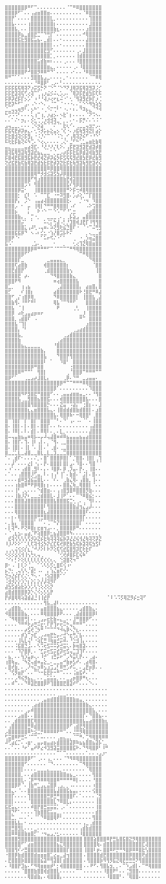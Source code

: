 ⣿⣿⣿⣿⣿⣿⡿⠛⠋⠉⠄⠄⠄⠄⠄⠄⠄⠄⠄⠈⠉⠛⠿⣿⣿⣿⣿⣿⣿⣿                         
⣿⣿⣿⡿⠋⠁⠄⠄⢠⣴⣶⣿⣿⣶⠄⠄⠄⠄⠄⠄⠄⠄⠄⠄⠈⠿⣿⣿⣿⣿     
⣿⣿⡟⠁⠄⠄⠄⠄⣿⣿⣿⣿⣿⣿⣇⡀⠄⠄⠄⠄⠄⠄⠄⠄⠄⠄⢹⣿⣿⣿ 
⣿⣿⣧⠄⠄⠄⠄⢰⣿⣿⣿⣿⣿⣿⣿⡆⠄⠄⠄⠄⠄⠄⠄⠄⠄⠄⣸⣿⣿⣿ 
⣿⣿⣿⣧⡀⠄⠄⢸⣿⣿⣿⣿⣿⣿⣿⣷⣆⠄⠄⠄⠄⠄⠄⠄⠄⣰⣿⣿⣿⣿ 
⣿⣿⣿⣿⡿⣦⣀⣾⣿⣟⣉⠉⠙⢛⡏⠁⠄⠄⠄⠄⠄⠄⠄⠄⠚⢿⣿⣿⣿⣿ 
⣿⣿⣿⣿⣯⣗⣻⣿⣯⣥⣦⠄⣀⣾⡇⠄⠄⠂⠄⠄⠄⠄⠄⠄⠄⣼⣿⣿⣿⣿ 
⣿⣿⣿⣿⣿⣿⣿⣿⣿⣿⣿⣿⣿⣿⡇⠄⠄⠂⠄⠄⠄⠄⠄⠄⠄⣿⣿⣿⣿⣿ 
⣿⣿⣿⣿⣿⣿⣿⣿⣿⣿⣿⣿⣟⣻⠋⠄⠄⠄⠄⠄⠄⠄⢀⠄⣸⣿⣿⣿⣿⣿ 
⣿⣿⣿⣿⣿⣿⣿⣿⣿⣿⣿⣿⣿⣿⡁⡀⠄⠄⠄⠄⠄⠄⢸⣾⣿⣿⣿⣿⣿⣿ 
⣿⣿⣿⣿⣿⣿⣿⣿⣿⣿⣥⣾⣷⠶⠆⠄⠄⠄⢀⠄⠄⠄⠸⣿⣿⣿⣿⣿⣿⣿ 
⣿⣿⣿⣿⣿⣿⣿⢿⣿⣿⣿⣿⣿⣶⣄⡀⠄⠄⠄⠄⠄⢀⠄⠸⣿⣿⣿⣿⣿⣿ 
⣿⣿⣿⣿⣿⣿⠟⠚⣿⣿⡻⠿⠿⠛⠙⠁⠄⠄⠄⠄⠠⠂⠄⠄⠘⠿⣿⣿⣿⣿ 
⠿⠛⠉⠁⠁⠄⠄⠄⣻⣿⣿⣧⣠⣀⠄⠄⠄⠄⡀⠂⠄⠄⠄⠄⠄⠄⠈⠉⠿⢿ 
⠄⠄⠄⠄⠄⠄⠄⠄⠄⠘⠿⣿⡿⠃⢀⡠⠄⠃⠄⠄⠄⠄⠄⠄⠄⠄⠄⠄⠄⠄
⡯⡯⡯⣯⢯⢿⢽⠝⡰⡭⣫⡓⠝⠈⠑⠉⠈⠑⠙⠝⣸⢿⡽⣯⢿⣽⣻⡽⡨⡊    
⡯⡯⣟⣽⢽⢯⢋⢔⢽⠉⢁⢠⡰⣬⡪⠬⢄⡡⡠⠄⠈⢿⡽⡯⣟⣾⣳⡯⢏⠯ 
⡯⡿⡽⣞⡯⡏⡢⡡⠁⠰⠘⠘⢼⡰⢔⠖⣆⠬⠐⠁⢂⠈⢻⣽⣻⣞⡷⡏⡰⢈ 
⡯⣟⡽⠓⠋⠁⣠⠄⠠⠑⠐⠑⠄⢀⠈⠉⡀⠈⠐⠐⠐⠄⠄⣁⠑⠑⠻⣳⢵⣳ 
⣈⣀⢤⢤⢶⡻⠃⠄⡢⠓⠁⠐⢀⠑⠍⢉⠃⠁⠐⠄⠂⠆⠄⠙⠽⡦⣄⠈⠙⠺ 
⠓⡩⠩⠩⠃⠄⠄⠄⢅⢰⠉⢰⡀⡰⣴⡢⠄⠢⣗⠁⡆⠄⠄⠄⠄⠈⠝⠩⠢⠄
⠄⠄⠁⠌⠂⡲⡄⠄⡪⣂⢉⢈⡰⣺⣺⢽⣀⠁⡀⡀⠄⠂⠄⡯⡛⠌⠄⠡⠨⠈ 
⣠⢤⣀⣀⡀⠄⠄⠄⢈⠪⡲⣵⠉⠈⠈⠍⠈⠁⣗⢆⠊⠄⢀⣀⣀⢤⣲⡒⡠⠄ 
⡯⣯⢯⣟⡾⡽⡶⣄⠄⢂⠩⡺⡥⡦⣕⣤⡢⠈⢎⠐⠄⡰⣯⢷⣻⢽⣝⡇⣴⡕
⡯⣗⣿⣺⢽⡪⡯⣻⡄⠐⠨⡘⠌⠉⠈⠈⠨⢑⢀⠊⢠⢿⢽⣝⠮⠋⠐⠘⠑⠁ 
⠯⢗⣗⡯⣷⢝⠮⠳⢉⠄⠑⢔⢄⠄⠄⠄⠄⢀⢌⠂⣈⠋⠓⢁⣁⣤⣶⣗⣷⢿ 
⣤⣄⣀⣀⣀⣀⣤⣴⢽⣏⠄⠘⢜⡘⠜⡌⢇⠕⠄⢠⡯⣟⣽⣻⣽⣟⣾⣽⡾⣿
⣿⢽⣯⢿⣻⣽⢷⣻⣽⣞⣦⣄⣀⣀⠁⡈⣀⡠⡴⡯⡯⣗⣯⡿⣾⣽⢾⣷⣻⣟ 
⡯⣿⢾⣟⣯⣿⣻⣯⡷⣟⣞⢾⣝⡾⡽⣮⡳⡯⣫⢯⢯⣻⣞⣿⣳⣟⡿⣞⣷⣻ 
⢝⣞⣯⣟⣷⢯⣷⢿⣽⣟⣾⣳⣗⡯⣟⡾⡽⣝⣗⡯⣗⢷⣻⣽⢷⣻⣟⣽⢞⢮  
⣿⣿⣿⣿⣿⣿⣿⣿⣿⣿⣿⣿⣿⠿⡿⣿⣿⢿⣿⣿⣿⣿⣿⣿⣿⣿⣿⣿⣿⣿ 
⣿⣿⣿⣿⣿⣿⣿⣿⣿⢿⠛⡺⣺⣪⣽⣫⣳⡼⡿⣿⣿⣿⣿⣿⣿⣿⣿⣿⣿⣿ 
⣿⣿⣿⣿⣿⣿⣿⣿⠋⢻⣰⣿⣿⣿⣿⣿⣿⣿⣷⣟⢾⣽⣿⣿⣿⣿⣿⣿⣿⣿ 
⣿⣿⣿⣿⣿⣿⡩⠱⠀⢻⣿⣿⣿⣿⣿⣿⣿⣿⣿⣯⠎⢻⡿⣿⣿⣿⣿⣿⣿⣿ 
⣿⣿⣿⣿⡿⣭⠂⠀⠀⢸⣿⣿⣿⣿⣿⢿⣿⣿⣿⠛⠕⡯⢒⠾⣿⢿⣿⣿⣿⣿ 
⣿⣿⣿⣿⡂⠀⣎⠇⠀⠡⠀⠉⠉⣏⠀⠐⠒⠽⣻⣿⠄⡡⡴⢕⡈⠉⡏⣿⣿⣿ 
⣿⣿⣿⡟⡄⠀⡨⠑⠀⢠⣤⣴⢼⣿⣿⣿⣿⣿⣿⣗⠄⠀⠀⡈⠐⠲⠀⠹⣿⣿ 
⣿⣿⣿⡠⠀⠂⠀⡤⠀⢸⢿⡇⠙⠛⠛⣿⢿⣿⣿⡇⠠⠎⠀⠀⠀⠠⠕⢩⣿⣿ 
⣿⣿⣿⡦⠀⠀⠀⡅⠀⠀⠗⠐⠑⠈⠁⠑⠡⠉⠋⠘⢁⣒⠀⠀⠀⢀⣴⣿⣿⣿ 
⣿⣿⣿⣿⣷⡄⡀⠀⡉⠐⡀⠀⠀⣀⣀⣀⢀⠄⡀⢀⡧⣵⣠⠀⣤⣿⣿⣿⣿⣿ 
⣿⣿⣿⣿⣿⡬⠁⠀⠁⠀⠀⠀⠥⢌⡅⢓⣼⠠⡃⡘⣹⣿⢾⣸⣟⡏⠸⢻⢻⣿ 
⣿⣿⣿⣿⣿⣿⣅⢠⠼⢃⠠⢤⠶⠄⠵⢝⣻⢗⣮⣙⣿⠏⠐⠀⠈⠐⠉⠬⢛⣻ 
⣿⣿⣿⣯⣯⡿⠙⠀⠢⠠⠆⣊⣂⠐⢱⡜⣿⣩⡧⠗⠍⠀⠀⠀⠀⡀⢄⣀⣀⣾ 
⣿⣿⠟⠈⠂⠀⠀⠀⠀⠀⠀⠁⠥⠖⠫⠌⠐⠁⠁⠀⠀⢀⠀⠐⢀⡱⢶⣬⣿⣿ 
⣯⠡⠁⠀⠀⠀⠀⠀⢀⣡⠄⡀⠀⠀⠀⠂⠀⠀⡀⠀⠀⢂⢔⢹⣝⢿⣿⣶⣿⣿
⣿⣿⣿⣿⣿⣿⣿⣿⡿⠿⠛⠛⠛⠋⠉⠈⠉⠉⠉⠉⠛⠻⢿⣿⣿⣿⣿⣿⣿⣿ 
⣿⣿⣿⣿⣿⡿⠋⠁⠀⠀⠀⠀⠀⠀⠀⠀⠀⠀⠀⠀⠀⠀⠀⠉⠛⢿⣿⣿⣿⣿ 
⣿⣿⣿⣿⡏⣀⠀⠀⠀⠀⠀⠀⠀⣀⣤⣤⣤⣄⡀⠀⠀⠀⠀⠀⠀⠀⠙⢿⣿⣿ 
⣿⣿⣿⢏⣴⣿⣷⠀⠀⠀⠀⠀⢾⣿⣿⣿⣿⣿⣿⡆⠀⠀⠀⠀⠀⠀⠀⠈⣿⣿ 
⣿⣿⣟⣾⣿⡟⠁⠀⠀⠀⠀⠀⢀⣾⣿⣿⣿⣿⣿⣷⢢⠀⠀⠀⠀⠀⠀⠀⢸⣿ 
⣿⣿⣿⣿⣟⠀⡴⠄⠀⠀⠀⠀⠀⠀⠙⠻⣿⣿⣿⣿⣷⣄⠀⠀⠀⠀⠀⠀⠀⣿ 
⣿⣿⣿⠟⠻⠀⠀⠀⠀⠀⠀⠀⠀⠀⠀⠶⢴⣿⣿⣿⣿⣿⣧⠀⠀⠀⠀⠀⠀⣿ 
⣿⣁⡀⠀⠀⢰⢠⣦⠀⠀⠀⠀⠀⠀⠀⠀⢀⣼⣿⣿⣿⣿⣿⡄⠀⣴⣶⣿⡄⣿ 
⣿⡋⠀⠀⠀⠎⢸⣿⡆⠀⠀⠀⠀⠀⠀⣴⣿⣿⣿⣿⣿⣿⣿⠗⢘⣿⣟⠛⠿⣼ 
⣿⣿⠋⢀⡌⢰⣿⡿⢿⡀⠀⠀⠀⠀⠀⠙⠿⣿⣿⣿⣿⣿⡇⠀⢸⣿⣿⣧⢀⣼ 
⣿⣿⣷⢻⠄⠘⠛⠋⠛⠃⠀⠀⠀⠀⠀⢿⣧⠈⠉⠙⠛⠋⠀⠀⠀⣿⣿⣿⣿⣿ 
⣿⣿⣧⠀⠈⢸⠀⠀⠀⠀⠀⠀⠀⠀⠀⠀⠟⠀⠀⠀⠀⢀⢃⠀⠀⢸⣿⣿⣿⣿ 
⣿⣿⡿⠀⠴⢗⣠⣤⣴⡶⠶⠖⠀⠀⠀⠀⠀⠀⠀⠀⠀⠀⠀⣀⡸⠀⣿⣿⣿⣿ 
⣿⣿⣿⡀⢠⣾⣿⠏⠀⠠⠀⠀⠀⠀⠀⠀⠀⠀⠀⠀⠀⠀⠀⠛⠉⠀⣿⣿⣿⣿ 
⣿⣿⣿⣧⠈⢹⡇⠀⠀⠀⠀⠀⠀⠀⠀⠀⠀⠀⠀⠀⠀⠀⠀⠀⠀⣰⣿⣿⣿⣿ 
⣿⣿⣿⣿⡄⠈⠃⠀⠀⠀⠀⠀⠀⠀⠀⠀⠀⠀⠀⠀⠀⢀⣠⣴⣾⣿⣿⣿⣿⣿ 
⣿⣿⣿⣿⣧⡀⠀⠀⠀⠀⠀⠀⠀⠀⠀⠀⠀⠀⢀⣠⣾⣿⣿⣿⣿⣿⣿⣿⣿⣿ 
⣿⣿⣿⣿⣷⠀⠀⠀⠀⠀⠀⠀⠀⠀⠀⠀⢀⣴⣿⣿⣿⣿⣿⣿⣿⣿⣿⣿⣿⣿ 
⣿⣿⣿⣿⣿⣦⣄⣀⣀⣀⣀⠀⠀⠀⠀⠘⣿⣿⣿⣿⣿⣿⣿⣿⣿⣿⣿⣿⣿⣿ 
⣿⣿⣿⣿⣿⣿⣿⣿⣿⣿⣿⣷⡄⠀⠀⠀⣿⣿⣿⣿⣿⣿⣿⣿⣿⣿⣿⣿⣿⣿ 
⣿⣿⣿⣿⣿⣿⣿⣿⣿⣿⣿⣿⣧⠀⠀⠀⠙⣿⣿⡟⢻⣿⣿⣿⣿⣿⣿⣿⣿⣿ 
⣿⣿⣿⣿⣿⣿⣿⣿⣿⣿⣿⣿⠇⠀⠁⠀⠀⠹⣿⠃⠀⣿⣿⣿⣿⣿⣿⣿⣿⣿ 
⣿⣿⣿⣿⣿⣿⣿⣿⡿⠛⣿⣿⠀⠀⠀⠀⠀⠀⠀⠀⢐⣿⣿⣿⣿⣿⣿⣿⣿⣿ 
⣿⣿⣿⣿⠿⠛⠉⠉⠁⠀⢻⣿⡇⠀⠀⠀⠀⠀⠀⢀⠈⣿⣿⡿⠉⠛⠛⠛⠉⠉ 
⣿⡿⠋⠁⠀⠀⢀⣀⣠⡴⣸⣿⣇⡄⠀⠀⠀⠀⢀⡿⠄⠙⠛⠀⣀⣠⣤⣤⠄
⣿⣿⣿⣿⣿⣿⣿⣿⣿⣿⣿⣿⣿⣿⣿⣿⣿⡿⠛⠉⠉⠛⠛⠛⠿⢿⣿⣿⣿⣿
⣿⣿⣿⣿⣿⣿⣿⣿⣿⣿⣿⣿⣿⣿⣿⡿⠁⠄⠄⠄⠄⠄⠄⠄⠄⠄⠹⣿⣿⣿
⣿⣿⣿⣿⣿⠻⠟⣻⣿⣟⠛⣿⣿⣿⠋⠄⠄⢀⣤⣤⣴⣶⣶⣤⣀⠄⠄⠘⢻⣿
⣿⣿⣿⣿⣧⢀⣀⣻⣿⣿⣦⣿⣿⣯⠄⠄⠄⢾⣿⣿⣿⣿⣿⣿⣿⣧⠄⠄⠄⣿
⣿⣿⣿⣿⣿⣿⣿⣿⢻⣿⣿⣿⣿⡓⠄⠄⠄⣝⣭⠉⠩⣽⡍⠉⢐⣿⡆⠄⠄⣸
⣿⣿⣿⣿⣿⣿⣿⣆⣄⣶⣿⣿⣿⣧⣄⠄⢸⣿⣾⣾⣾⣿⣷⣾⣿⣿⡇⠄⣰⣿
⣿⣿⣿⣿⣿⣿⣿⣿⣿⣿⣿⣿⣿⣿⣿⣧⠄⢿⣿⡿⠷⠂⠒⢿⣿⣿⠃⢀⣿⣿
⣿⠉⢹⣿⡏⠉⡏⠉⣿⡏⠉⣿⣿⣿⠉⠉⠃⠄⠙⠁⢠⠄⠠⠄⠈⠁⠄⢸⣿⣿
⣿⠄⢸⣿⡇⠄⡇⠄⣿⡇⠄⣿⣿⡏⠄⠄⠰⠄⠄⠄⠄⠄⠄⠄⠄⠄⢠⣼⣿⣿
⣿⠄⠸⠿⡇⠄⠇⠄⣾⡇⠄⠿⢿⠇⠄⡀⠄⣇⡀⠄⠄⠄⠄⠄⠄⠄⣼⣿⣿⣿
⣿⠤⢤⣤⣷⣦⣤⠶⢿⡧⠤⡤⠼⢤⣼⣿⠶⠾⠿⣦⣤⣤⣤⣦⣤⣴⣿⣿⣿⣿
⣿⠄⢸⣿⡏⠄⢹⠄⢸⠇⢠⡇⠄⡀⠈⢻⠄⢀⣀⣿⣿⣿⣿⣿⣿⣿⣿⣿⣿⣿
⣿⠄⢸⣿⡇⠄⢸⡇⠈⠄⢸⡇⠄⠁⢀⣾⠄⢀⣀⣿⣿⣿⣿⣿⣿⣿⣿⣿⣿⣿
⣿⣀⣈⣁⣇⣀⣼⣿⣀⣀⣿⣇⣀⣇⣀⣹⣀⣀⣉⣿⣿⣿⣿⣿⣿⣿⣿⣿⣿⣿
⠁⠄⢀⣾⠏⠂⠄⠄⠄⠌⡀⠄⣿⠁⣿⣿⣿⡿⣿⡇⠁⡈⣿⣿⠄⢸⣿⡇⢀⢹
⠄⠄⡼⠁⠄⠄⠄⣔⡇⠐⡄⠄⡟⠄⣿⣿⣿⡇⣿⡇⣠⠄⠹⣿⠄⠄⢻⣿⠈⠈
⠄⠰⠁⠄⠄⢠⣾⣿⢀⣻⠇⠄⡄⠄⠸⣿⡿⠄⡿⢀⡹⣤⠄⡟⠄⡀⢸⣿⠄⠄
⠄⠁⠄⠄⢠⣿⣿⣿⡸⢋⣤⡀⠇⠄⢰⢠⠃⢸⠁⠄⣷⣾⠄⠁⣨⡇⠄⣿⠄⠄
⠄⠄⠄⠄⣾⠿⣻⣽⣮⣭⣿⣇⠄⠄⠈⠎⠄⠈⢀⣷⣌⢿⠄⢠⣿⣷⡀⢸⠄⠄
⠄⠄⠄⢰⣷⣿⠿⠛⠟⡿⢿⣿⡆⡆⠄⠄⠄⠄⣿⣿⣌⢷⣀⢿⣿⣿⡇⠈⠄⠄
⠄⠄⠄⢸⠃⢀⢄⠄⠄⠄⠑⣾⣿⣶⠄⠄⢠⢰⣿⣻⣿⠿⣿⣿⣿⡻⣷⠄⠄⠄
⠄⠄⠄⢸⣷⡸⡝⠆⣀⣀⣐⣾⣿⣿⣇⠄⣸⢸⠟⠁⠄⠄⠉⠙⠿⣿⣮⡂⠄⠄
⠄⠄⠄⣿⣿⣿⣼⣿⣿⣿⣿⣿⣿⣿⣿⣧⣿⣿⣿⣯⣉⢂⢀⠄⢀⠈⢻⠇⠄⠄
⠄⠄⠄⣿⣿⣿⣿⣿⣿⣿⣿⣿⠇⢻⣿⣿⣿⣿⣿⣿⣿⣷⣼⢲⣌⣠⡼⠄⠄⠄
⠄⠄⠄⢿⣿⣿⣿⣿⣿⣿⣿⣿⣆⣼⣿⣿⣿⣿⣿⣿⣿⣿⣿⣿⣿⠏⠄⠄⠄⠄
⠄⠄⡆⠄⢿⣿⣿⣿⣿⡿⢛⣛⣿⣿⣿⣿⣿⣿⣿⣿⣿⣿⣿⣿⡏⠄⠄⠄⠄⠄
⠄⡀⣧⡄⠈⣿⣿⣿⣿⠁⠈⠁⠄⢈⠉⠓⡝⣿⣿⣿⣿⣿⣿⡏⠁⠄⠄⠄⠄⠄
⠄⡇⢽⠛⠄⠟⢝⠿⣿⡆⣖⣶⢲⣠⠄⠄⡀⣿⣿⣿⣿⡿⠛⠄⠄⠄⠄⠄⠄⠄
⠄⠈⢀⣆⣢⠄⣤⣴⡈⠟⢵⣿⣿⡿⣂⣦⣼⣿⣿⠿⠳⠄⠄⠄⠄⠄⠄⠄⠄⡀
⠀⣞⢽⢪⢣⢣⢣⢫⡺⡵⣝⡮⣗⢷⢽⢽⢽⣮⡷⡽⣜⣜⢮⢺⣜⢷⢽⢝⡽⣝ 
⠸⡸⠜⠕⠕⠁⢁⢇⢏⢽⢺⣪⡳⡝⣎⣏⢯⢞⡿⣟⣷⣳⢯⡷⣽⢽⢯⣳⣫⠇ ⠀⠀
⢀⢀⢄⢬⢪⡪⡎⣆⡈⠚⠜⠕⠇⠗⠝⢕⢯⢫⣞⣯⣿⣻⡽⣏⢗⣗⠏⠀ ⠀
⠪⡪⡪⣪⢪⢺⢸⢢⢓⢆⢤⢀⠀⠀⠀⠀⠈⢊⢞⡾⣿⡯⣏⢮⠷⠁⠀⠀ ⠀⠀⠀
⠈⠊⠆⡃⠕⢕⢇⢇⢇⢇⢇⢏⢎⢎⢆⢄⠀⢑⣽⣿⢝⠲⠉⠀⠀⠀⠀ ⠀⠀⠀⠀⠀
⡿⠂⠠⠀⡇⢇⠕⢈⣀⠀⠁⠡⠣⡣⡫⣂⣿⠯⢪⠰⠂⠀⠀⠀⠀ ⠀⠀⠀⠀
⡦⡙⡂⢀⢤⢣⠣⡈⣾⡃⠠⠄⠀⡄⢱⣌⣶⢏⢊⠂⠀⠀⠀⠀⠀⠀ ⠀⠀⠀⠀
⢝⡲⣜⡮⡏⢎⢌⢂⠙⠢⠐⢀⢘⢵⣽⣿⡿⠁⠁⠀⠀⠀⠀⠀⠀⠀ ⠀⠀⠀⠀
⠨⣺⡺⡕⡕⡱⡑⡆⡕⡅⡕⡜⡼⢽⡻⠏⠀⠀⠀⠀⠀⠀⠀⠀⠀⠀ ⠀⠀⠀⠀
⣼⣳⣫⣾⣵⣗⡵⡱⡡⢣⢑⢕⢜⢕⡝⠀⠀⠀⠀⠀⠀⠀⠀⠀⠀⠀ ⠀⠀⠀
⣴⣿⣾⣿⣿⣿⡿⡽⡑⢌⠪⡢⡣⣣⡟⠀⠀⠀⠀⠀⠀⠀⠀⠀⠀⠀⠀ ⠀⠀⠀
⡟⡾⣿⢿⢿⢵⣽⣾⣼⣘⢸⢸⣞⡟⠀⠀⠀⠀⠀⠀⠀⠀⠀⠀⠀⠀⠀ ⠀⠀⠀⠀
⠁⠇⠡⠩⡫⢿⣝⡻⡮⣒⢽⠋⠀⠀
 ⠄⠄⠄⠄⠄⠄⠄⠄⠄⠄⠄⠄⢻⣧⣀⣼⠇⠄⠄⠄⠄⠄⠄⠄⠄⠄⠄⠄⠄ 
 ⠄⣠⣾⣿⣷⡀⠄⠄⠄⠄⠄⣤⣶⣿⣿⣿⣦⣄⠄⠄⠄⠄⠄⣠⣾⣿⣷⣄⠄ 
 ⠺⣿⣿⣿⣿⣿⣦⡀⠄⠄⠄⠿⢿⣿⣿⣿⡿⠟⠄⠄⠄⢀⣼⣾⣿⣿⣿⡿⠇ 
 ⠄⠈⠻⢿⣿⣿⢛⡇⠄⠄⢀⣠⡤⣖⣗⣷⠤⣄⣀⠄⠄⣸⠛⣿⣿⡿⠋⠄⠄ 
 ⠄⠄⠄⠄⠙⠛⠛⢗⡴⣛⠭⣖⢂⠏⡟⢹⠖⢖⠭⡓⢤⡛⠛⠛⠉⠄⠄⠄⠄ 
 ⠄⠄⠄⠄⠄⠄⡴⣫⢞⢈⡳⠛⠈⠉⠉⠉⠙⠺⢦⡿⠢⡙⣆⠄⠄⠄⠄⠄⠄ 
 ⠄⠄⠄⠄⠄⡾⣱⠉⡲⣏⢀⡠⠴⢶⣟⣓⡤⠔⣚⠑⣖⢛⡌⣧⠄⠄⠄⠄⠄ 
 ⠄⠄⠄⠄⢸⢧⣇⢬⠃⠐⢵⣏⣛⠸⢷⣶⣚⡭⠾⠄⠘⣑⣺⢸⡄⠄⠄⠄⠄ 
 ⠄⠄⠄⠨⣯⣿⣙⣨⠄⠄⠣⠩⢖⣫⠭⠭⡵⣚⣭⢅⠄⡷⢶⣿⣽⠄⠄⠄⠄ 
 ⠄⠄⠄⠈⠹⡝⣿⡿⡀⠄⠈⣋⡭⢖⣫⡭⣞⡽⢖⣫⢤⣉⣹⢹⠏⠄⠄⠄⠄ 
 ⠄⣦⡀⠄⠄⢳⡱⣥⡶⢄⠄⠸⡚⠁⢰⣛⡭⠖⠉⡠⠳⣭⢇⡟⠄⠄⢀⣴⠄ 
 ⢰⣿⢷⣤⡀⠈⠳⣝⢤⣾⠶⣤⣕⣀⠄⣀⣀⣤⠚⣷⡶⣣⠞⠄⢀⣴⢿⣿⠄ 
 ⠄⣿⢞⣷⡀⠄⢀⠜⠲⣍⡲⠿⣢⣰⣩⣠⡃⠿⣛⡡⠞⠥⡀⠄⣠⣟⡶⡿⠄ ⠄
 ⠄⠈⢫⡻⣶⡟⠁⠄⠄⠉⠑⠒⣗⣟⡗⠒⠛⠉⠄⠄⠄⢨⣶⣯⠞⠄⠁⠄ 
 ⠄⠄⠄⡠⠻⢮⡻⣦⣄⡀⠄⠄⣀⣥⣥⣥⡀⠄⠄⣀⣠⡶⣿⡿⠛⢆⠄⠄⠄
 ⠄⠄⠾⠉⠄⠄⠙⠿⣽⣟⣿⣿⡿⠟⢹⣿⣿⣿⣟⣿⣽⠞⠋⠄⠄⠄⠑⠄⠄
⠄⠄⠄⠄⠄⠄⠄⠄⠄⠄⠄⠄⠄⠄⠄⠄⠄⠄⠄⠄⠄⠄⠄⠄⠄⠄⠄⠄⠄⠄⠄⠄
⠄⠄⠄⠄⠄⠄⠄⠄⠄⠄⠄⠄⠄⠄⠄⠄⢀⣀⣀⠄⠄⠄⠄⠄⠄⠄⠄⠄⠄⠄⠄⠄
⠄⠄⠄⠄⠄⠄⠄⠄⠄⠄⠄⢀⣤⣶⣾⣿⣿⣿⣿⣿⣿⣷⣶⣤⡀⠄⠄⠄⠄⠄⠄⠄
⠄⠄⠄⠄⠄⠄⠄⠄⢀⣴⣾⣿⣿⣿⣿⣿⣿⣿⣿⣿⣿⣿⣿⣿⣿⣷⣄⠄⠄⠄⠄⠄
⠄⠄⠄⠄⠄⠄⢀⡤⠾⣿⣿⣿⣿⣿⣿⣿⣿⣿⣿⣿⣿⣿⣿⣿⣿⣿⣿⣧⡀⠄⠄⠄
⠄⠄⠄⠄⣠⣶⣿⠄⠄⣿⣿⣿⣿⣿⣿⣿⣿⣿⣿⣿⣿⣿⣿⣿⡏⠄⠙⣿⣿⣦⠄⠄
⠄⠄⢀⣾⣿⣿⣿⣿⣏⢿⣿⣿⣿⣿⣿⣿⣿⣿⣿⣿⣿⣿⣿⣿⣧⣤⣴⣿⣿⣿⣷⣆
⠄⢠⣿⣿⣿⣿⣿⣛⠿⣾⣿⣿⣿⣿⣿⣿⣿⣿⣿⡿⠋⢠⣾⣟⡻⣿⣿⣿⣿⣿⣿⣿
⡠⣿⣿⣿⣿⣿⣿⠿⢓⣪⣉⡛⠿⠿⠿⠿⠟⠛⠉⠄⠄⣘⣛⡻⢿⣿⣿⣿⣿⣿⣿⣿
⢋⣭⣿⠿⠟⣛⠥⠈⠉⠉⠄⠤⠄⠄⠄⠄⢀⣤⣄⣀⡀⠈⠉⠛⠄⢉⠻⢿⣿⢿⠿⠿
⠼⢋⣴⣎⡉⠄⠠⣶⠂⡀⣤⡤⣶⣤⣴⡦⣾⣿⣿⣿⣽⡿⠷⣦⣦⣿⣿⣦⣽⡧⢁⡀
⠄⠄⠁⠄⠄⠘⠖⠁⣤⠞⠟⣔⠺⣹⣻⣽⣭⣿⣿⣿⣿⣯⠗⠄⠙⠻⢿⣿⡿⠃⠸⠛
⠄⠄⠄⠄⠄⠄⠄⠄⠄⠄⠄⠄⠄⠄⠄⠄⠉⠁⠉⠄⠄⠄⠄⠄⠄⠁⠄⠄⠠⣠⡰⠂
⣿⣿⣿⣿⣿⣿⣿⡿⠋⠁⢀⠄⠄⢠⡀⠄⠄⠄⠈⠙⠻⠿⢿⣿⣿⣿⣿⣿⣿⣿ 
⣿⣿⣿⣿⣿⣿⠋⠄⠄⠄⠄⠄⠄⠈⠙⠄⠄⠄⠄⠄⠄⠄⠄⠉⠻⣿⣿⣿⣿⣿ 
⣿⣿⣿⣿⣿⡇⠄⠄⠄⠄⣀⣀⣀⣄⣀⣀⣀⡀⠄⠄⠄⠄⠄⠄⠄⠈⢿⣿⣿⣿ 
⣿⣿⣿⣿⣿⡀⠄⠄⣴⣿⣿⣿⣿⣿⣿⣿⣿⣿⣿⣶⣦⣀⠄⠄⠄⠄⠄⢻⣿⣿ 
⣿⣿⣿⣿⣿⣇⠄⢈⡿⠛⠻⠿⠿⢿⣿⣿⠿⠛⠛⠛⠛⠿⡇⠄⠄⠄⠄⠘⣿⣿ 
⣿⣿⣿⡿⠟⠈⠄⢸⣷⠛⣁⣠⣄⣬⣿⡿⢀⣠⡀⡀⠠⠄⠄⠄⠄⠄⠄⠰⣿⣿ 
⣿⣿⣄⠄⠈⠄⠄⣿⣿⣿⣿⣿⣿⣿⣿⣧⣼⣿⣿⣯⣦⣤⡄⠄⠄⠄⠄⢪⣿⣿ 
⣿⣿⡏⠄⠄⠄⠄⢹⣿⣿⣿⣿⣿⣛⡿⣛⠛⣿⣿⣿⣿⠏⠄⠁⠄⠄⠄⠄⢈⣻ 
⣿⣿⡇⠄⠄⠄⠄⠈⣿⣿⣿⣿⣿⣿⣿⣇⠙⠿⣿⣇⡄⠄⠄⠄⠄⠄⠄⠄⢸⣿ 
⣯⣟⣥⣄⠄⠄⠄⠄⠾⣿⡟⣿⣛⣭⣭⣭⡁⢀⠄⠁⠄⠄⠄⠄⠄⠄⠄⠄⢸⣿ 
⣿⣿⡙⠋⠁⠄⠄⠄⠄⢹⣷⣿⣿⣯⣥⣤⣀⡀⠄⠄⠄⠄⠄⠄⠄⠄⠄⠄⣾⣿ 
⣿⣿⣉⡀⠠⠄⠄⠁⠄⠈⠁⠙⠿⣿⣿⢿⠟⠃⠄⠄⠄⠄⠄⠄⠄⠄⠄⢻⣿⣿ 
⣿⣿⣿⣧⣧⡄⠂⠠⠄⠄⠄⠄⠄⠄⠄⠄⠄⠄⠄⠄⠄⠄⠄⠄⢠⣀⢀⣾⣿⣿ 
⣿⣿⣛⣿⣻⣇⠄⠄⠄⣀⠄⠄⠄⠄⠄⠄⠄⠄⠄⠄⠄⠄⠄⢠⣾⣷⣾⣿⣿⣿ 
⣿⣿⠿⠿⣿⣿⣷⣶⣿⡋⠁⠐⠲⣤⣠⡐⣂⠄⠄⠄⠄⠄⠄⠸⣿⣿⣿⣿⣿⣿
⣿⣿⣿⣿⣻⣿⣿⣿⣿⣿⣿⣿⣿⣿⣿⣿⣿⣿⣿⣿⣿⣿⣿⣿ 
⣿⣿⣿⣵⣿⣿⣿⠿⡟⣛⣧⣿⣯⣿⣝⡻⢿⣿⣿⣿⣿⣿⣿⣿ 
⣿⣿⣿⣿⣿⠋⠁⣴⣶⣿⣿⣿⣿⣿⣿⣿⣦⣍⢿⣿⣿⣿⣿⣿ 
⣿⣿⣿⣿⢷⠄⣾⣿⣿⣿⣿⣿⣿⣿⣿⣿⣿⣿⣏⢼⣿⣿⣿⣿ 
⢹⣿⣿⢻⠎⠔⣛⣿⣿⣿⣿⣿⣿⣿⣿⣿⣿⣿⣿⡏⣿⣿⣿⣿ 
⢸⣿⣿⠇⡶⠄⣿⣿⠿⠟⡛⠛⠻⣿⡿⠿⠿⣿⣗⢣⣿⣿⣿⣿ 
⠐⣿⣿⡿⣷⣾⣿⣿⣿⣾⣶⣶⣶⣿⣁⣔⣤⣀⣼⢲⣿⣿⣿⣿ 
⠄⣿⣿⣿⣿⣾⣟⣿⣿⣿⣿⣿⣿⣿⡿⣿⣿⣿⢟⣾⣿⣿⣿⣿ 
⠄⣟⣿⣿⣿⡷⣿⣿⣿⣿⣿⣮⣽⠛⢻⣽⣿⡇⣾⣿⣿⣿⣿⣿ 
⠄⢻⣿⣿⣿⡷⠻⢻⡻⣯⣝⢿⣟⣛⣛⣛⠝⢻⣿⣿⣿⣿⣿⣿
⠄⠸⣿⣿⡟⣹⣦⠄⠋⠻⢿⣶⣶⣶⡾⠃⡂⢾⣿⣿⣿⣿⣿⣿ 
⠄⠄⠟⠋⠄⢻⣿⣧⣲⡀⡀⠄⠉⠱⣠⣾⡇⠄⠉⠛⢿⣿⣿⣿ 
⠄⠄⠄⠄⠄⠈⣿⣿⣿⣷⣿⣿⢾⣾⣿⣿⣇⠄⠄⠄⠄⠄⠉⠉ 
⠄⠄⠄⠄⠄⠄⠸⣿⣿⠟⠃⠄⠄⢈⣻⣿⣿⠄⠄⠄⠄⠄⠄⠄ 
⠄⠄⠄⠄⠄⠄⠄⢿⣿⣾⣷⡄⠄⢾⣿⣿⣿⡄⠄⠄⠄⠄⠄⠄ 
⠄⠄⠄⠄⠄⠄⠄⠸⣿⣿⣿⠃⠄⠈⢿⣿⣿⠄⠄⠄⠄⠄⠄⠄
